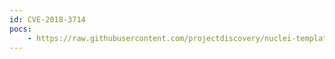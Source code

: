 ```yaml
---
id: CVE-2018-3714
pocs:
    - https://raw.githubusercontent.com/projectdiscovery/nuclei-templates/master/cves/CVE-2018-3714.yaml
---
```

